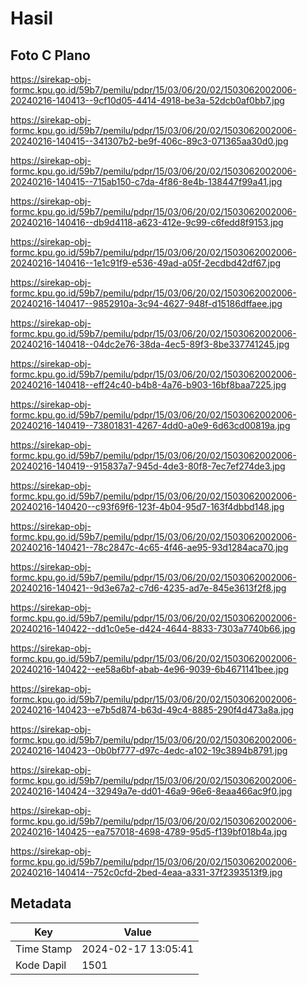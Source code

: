 # Hasil

## Foto C Plano

https://sirekap-obj-formc.kpu.go.id/59b7/pemilu/pdpr/15/03/06/20/02/1503062002006-20240216-140413--9cf10d05-4414-4918-be3a-52dcb0af0bb7.jpg

https://sirekap-obj-formc.kpu.go.id/59b7/pemilu/pdpr/15/03/06/20/02/1503062002006-20240216-140415--341307b2-be9f-406c-89c3-071365aa30d0.jpg

https://sirekap-obj-formc.kpu.go.id/59b7/pemilu/pdpr/15/03/06/20/02/1503062002006-20240216-140415--715ab150-c7da-4f86-8e4b-138447f99a41.jpg

https://sirekap-obj-formc.kpu.go.id/59b7/pemilu/pdpr/15/03/06/20/02/1503062002006-20240216-140416--db9d4118-a623-412e-9c99-c6fedd8f9153.jpg

https://sirekap-obj-formc.kpu.go.id/59b7/pemilu/pdpr/15/03/06/20/02/1503062002006-20240216-140416--1e1c91f9-e536-49ad-a05f-2ecdbd42df67.jpg

https://sirekap-obj-formc.kpu.go.id/59b7/pemilu/pdpr/15/03/06/20/02/1503062002006-20240216-140417--9852910a-3c94-4627-948f-d15186dffaee.jpg

https://sirekap-obj-formc.kpu.go.id/59b7/pemilu/pdpr/15/03/06/20/02/1503062002006-20240216-140418--04dc2e76-38da-4ec5-89f3-8be337741245.jpg

https://sirekap-obj-formc.kpu.go.id/59b7/pemilu/pdpr/15/03/06/20/02/1503062002006-20240216-140418--eff24c40-b4b8-4a76-b903-16bf8baa7225.jpg

https://sirekap-obj-formc.kpu.go.id/59b7/pemilu/pdpr/15/03/06/20/02/1503062002006-20240216-140419--73801831-4267-4dd0-a0e9-6d63cd00819a.jpg

https://sirekap-obj-formc.kpu.go.id/59b7/pemilu/pdpr/15/03/06/20/02/1503062002006-20240216-140419--915837a7-945d-4de3-80f8-7ec7ef274de3.jpg

https://sirekap-obj-formc.kpu.go.id/59b7/pemilu/pdpr/15/03/06/20/02/1503062002006-20240216-140420--c93f69f6-123f-4b04-95d7-163f4dbbd148.jpg

https://sirekap-obj-formc.kpu.go.id/59b7/pemilu/pdpr/15/03/06/20/02/1503062002006-20240216-140421--78c2847c-4c65-4f46-ae95-93d1284aca70.jpg

https://sirekap-obj-formc.kpu.go.id/59b7/pemilu/pdpr/15/03/06/20/02/1503062002006-20240216-140421--9d3e67a2-c7d6-4235-ad7e-845e3613f2f8.jpg

https://sirekap-obj-formc.kpu.go.id/59b7/pemilu/pdpr/15/03/06/20/02/1503062002006-20240216-140422--dd1c0e5e-d424-4644-8833-7303a7740b66.jpg

https://sirekap-obj-formc.kpu.go.id/59b7/pemilu/pdpr/15/03/06/20/02/1503062002006-20240216-140422--ee58a6bf-abab-4e96-9039-6b4671141bee.jpg

https://sirekap-obj-formc.kpu.go.id/59b7/pemilu/pdpr/15/03/06/20/02/1503062002006-20240216-140423--e7b5d874-b63d-49c4-8885-290f4d473a8a.jpg

https://sirekap-obj-formc.kpu.go.id/59b7/pemilu/pdpr/15/03/06/20/02/1503062002006-20240216-140423--0b0bf777-d97c-4edc-a102-19c3894b8791.jpg

https://sirekap-obj-formc.kpu.go.id/59b7/pemilu/pdpr/15/03/06/20/02/1503062002006-20240216-140424--32949a7e-dd01-46a9-96e6-8eaa466ac9f0.jpg

https://sirekap-obj-formc.kpu.go.id/59b7/pemilu/pdpr/15/03/06/20/02/1503062002006-20240216-140425--ea757018-4698-4789-95d5-f139bf018b4a.jpg

https://sirekap-obj-formc.kpu.go.id/59b7/pemilu/pdpr/15/03/06/20/02/1503062002006-20240216-140414--752c0cfd-2bed-4eaa-a331-37f2393513f9.jpg


## Metadata

| Key        | Value               |
| ---------- | ------------------- |
| Time Stamp | 2024-02-17 13:05:41 |
| Kode Dapil | 1501                |



